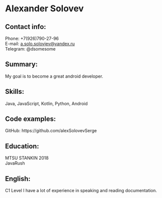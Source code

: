 Alexander Solovev
=================

<h2>Contact info:</h2>

Phone: +7(926)790-27-96<br>
E-mail: a.solo.solovjev@yandex.ru<br>
Telegram: @dsomesome<br>


<h2>Summary:</h2>
My goal is to become a great android developer.

<h2>Skills:</h2>
Java, JavaScript, Kotlin, Python, Android

<h2>Code examples:</h2>
GitHub: https://github.com/alexSolovevSerge

<h2>Education:</h2>
MTSU STANKIN 2018<br>
JavaRush<br>

<h2>English:</h2>
C1 Level
I have a lot of experience in speaking and reading documentation.
